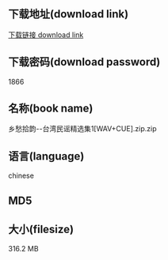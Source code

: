 ## 下载地址(download link)
[下载链接 download link](https://voluble-croquembouche-d321dc.netlify.app/?s=%E4%B9%A1%E6%84%81%E6%8B%BE%E9%9F%B5--%E5%8F%B0%E6%B9%BE%E6%B0%91%E8%B0%A3%E7%B2%BE%E9%80%89%E9%9B%861%5BWAV%2BCUE%5D.zip)

## 下载密码(download password)
1866

## 名称(book name)
乡愁拾韵--台湾民谣精选集1[WAV+CUE].zip.zip

## 语言(language)
chinese

## MD5


## 大小(filesize)
316.2 MB
